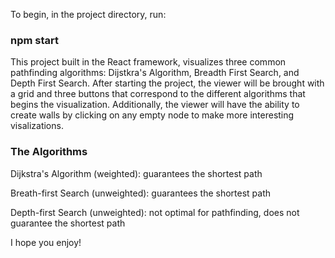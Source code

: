 To begin, in the project directory, run:

### npm start

This project built in the React framework, visualizes three common pathfinding algorithms: Dijstkra's Algorithm, Breadth First Search, and Depth First Search. After starting the project, the viewer will be brought with a grid and three buttons that correspond to the different algorithms that begins the visualization. Additionally, the viewer will have the ability to create walls by clicking on any empty node to make more interesting visalizations. 

### The Algorithms

Dijkstra's Algorithm (weighted): guarantees the shortest path

Breath-first Search (unweighted): guarantees the shortest path

Depth-first Search (unweighted): not optimal for pathfinding, does not guarantee the shortest path

I hope you enjoy!
